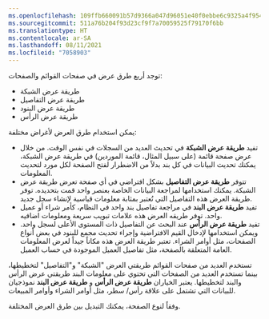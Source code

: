 ```yaml
---
ms.openlocfilehash: 109ffb660091b57d9366a047d96051e40f0ebbe6c9325a4f9541859ea506f409
ms.sourcegitcommit: 511a76b204f93d23cf9f7a70059525f79170f6bb
ms.translationtype: HT
ms.contentlocale: ar-SA
ms.lasthandoff: 08/11/2021
ms.locfileid: "7058903"
---
```

توجد أربع طرق عرض في صفحات القوائم والصفحات:

- طريقة عرض الشبكة
- طريقة عرض التفاصيل
- طريقة عرض البنود
- طريقة عرض الرأس

يمكن استخدام طرق العرض لأغراض مختلفة:

- تفيد **طريقة عرض الشبكة** في تحديث العديد من السجلات في نفس الوقت. من خلال عرض صفحة قائمة (على سبيل المثال، قائمة الموردين) في طريقة عرض الشبكة، يمكنك تحديث البيانات في كل بند بدلاً من الاضطرار لفتح الصفحة لكل مورد لتحديث المعلومات.
- تتوفر **طريقة عرض التفاصيل** بشكل افتراضي في أي صفحة تعرض طريقة عرض الشبكة. يمكنك استخدامها لمراجعة البيانات الخاصة بعنصر واحد قمت بتحديده. توفر طريقة العرض هذه التفاصيل التي تُعتبر بمثابة معلومات قياسية لإنشاء سجل جديد.
- تفيد **طريقة عرض البند** في مراجعة تفاصيل بند واحد في النظام، كأمر شراء أو عميل واحد. توفر طريقه العرض هذه علامات تبويب سريعة ومعلومات اضافيه.
- تفيد **طريقة عرض الرأس** عند البحث عن التفاصيل ذات المستوى الأعلى لسجل واحد. ويمكن استخدامها لإدخال القيم الافتراضية وإجراء تحديث مجمع للبنود في بعض أنواع الصفحات، مثل أوامر الشراء. تعتبر طريقة العرض هذه مكاناً جيداً لعرض المعلومات العامة المتعلقة بالصفحة، مثل تفاصيل العميل الموجودة في حساب العميل.


تستخدم العديد من صفحات القوائم طريقتي العرض "الشبكة" و"التفاصيل" لتخطيطها، بينما تستخدم العديد من الصفحات التي تحتوي على معلومات البند طريقتي عرض الرأس والبند لتخطيطها. يعتبر الخياران **طريقة عرض الرأس** و **طريقة عرض البند** نموذجيان للبيانات التي تشتمل على علاقة رأس/ سطر، مثل أوامر الشراء وأوامر المبيعات.

وفقاً لنوع الصفحة، يمكنك التبديل بين طرق العرض المختلفة.



